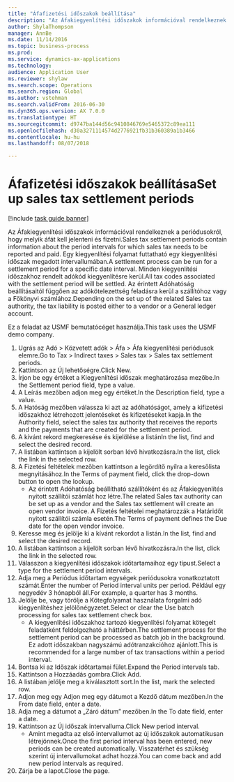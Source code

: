 ```yaml
--- 
title: "Áfafizetési időszakok beállítása"
description: "Az Áfakiegyenlítési időszakok információval rendelkeznek a periódusokról, hogy melyik áfát kell jelenteni és fizetni."
author: ShylaThompson
manager: AnnBe
ms.date: 11/14/2016
ms.topic: business-process
ms.prod: 
ms.service: dynamics-ax-applications
ms.technology: 
audience: Application User
ms.reviewer: shylaw
ms.search.scope: Operations
ms.search.region: Global
ms.author: vstehman
ms.search.validFrom: 2016-06-30
ms.dyn365.ops.version: AX 7.0.0
ms.translationtype: HT
ms.sourcegitcommit: d9747ba144d56c9410846769e5465372c89ea111
ms.openlocfilehash: d30a3271114574d2776921fb31b360389a1b3466
ms.contentlocale: hu-hu
ms.lasthandoff: 08/07/2018

---
```

# <a name="set-up-sales-tax-settlement-periods"></a><span data-ttu-id="f5ee4-103">Áfafizetési időszakok beállítása</span><span class="sxs-lookup"><span data-stu-id="f5ee4-103">Set up sales tax settlement periods</span></span>

[!include [task guide banner](../../includes/task-guide-banner.md)]

<span data-ttu-id="f5ee4-104">Az Áfakiegyenlítési időszakok információval rendelkeznek a periódusokról, hogy melyik áfát kell jelenteni és fizetni.</span><span class="sxs-lookup"><span data-stu-id="f5ee4-104">Sales tax settlement periods contain information about the period intervals for which sales tax needs to be reported and paid.</span></span> <span data-ttu-id="f5ee4-105">Egy kiegyenlítési folyamat futtatható egy kiegyenlítési időszak megadott intervallumában.</span><span class="sxs-lookup"><span data-stu-id="f5ee4-105">A settlement process can be run for a settlement period for a specific date interval.</span></span> <span data-ttu-id="f5ee4-106">Minden kiegyenlítési időszakhoz rendelt adókód kiegyenlítésre kerül.</span><span class="sxs-lookup"><span data-stu-id="f5ee4-106">All tax codes associated with the settlement period will be settled.</span></span> <span data-ttu-id="f5ee4-107">Az érintett Adóhatóság beállításaitól függően az adókötelezettség feladásra kerül a szállítóhoz vagy a Főkönyvi számlához.</span><span class="sxs-lookup"><span data-stu-id="f5ee4-107">Depending on the set up of the related Sales tax authority, the tax liability is posted either to a vendor or a General ledger account.</span></span>



<span data-ttu-id="f5ee4-108">Ez a feladat az USMF bemutatócéget használja.</span><span class="sxs-lookup"><span data-stu-id="f5ee4-108">This task uses the USMF demo company.</span></span>



1. <span data-ttu-id="f5ee4-109">Ugrás az Adó > Közvetett adók > Áfa > Áfa kiegyenlítési periódusok elemre.</span><span class="sxs-lookup"><span data-stu-id="f5ee4-109">Go to Tax > Indirect taxes > Sales tax > Sales tax settlement periods.</span></span>
2. <span data-ttu-id="f5ee4-110">Kattintson az Új lehetőségre.</span><span class="sxs-lookup"><span data-stu-id="f5ee4-110">Click New.</span></span>
3. <span data-ttu-id="f5ee4-111">Írjon be egy értéket a Kiegyenlítési időszak meghatározása mezőbe.</span><span class="sxs-lookup"><span data-stu-id="f5ee4-111">In the Settlement period field, type a value.</span></span>
4. <span data-ttu-id="f5ee4-112">A Leírás mezőben adjon meg egy értéket.</span><span class="sxs-lookup"><span data-stu-id="f5ee4-112">In the Description field, type a value.</span></span>
5. <span data-ttu-id="f5ee4-113">A Hatóság mezőben válassza ki azt az adóhatóságot, amely a kifizetési időszakhoz létrehozott jelentéseket és kifizetéseket kapja.</span><span class="sxs-lookup"><span data-stu-id="f5ee4-113">In the Authority field, select the sales tax authority that receives the reports and the payments that are created for the settlement period.</span></span>
6. <span data-ttu-id="f5ee4-114">A kívánt rekord megkeresése és kijelölése a listán</span><span class="sxs-lookup"><span data-stu-id="f5ee4-114">In the list, find and select the desired record.</span></span>
7. <span data-ttu-id="f5ee4-115">A listában kattintson a kijelölt sorban lévő hivatkozásra.</span><span class="sxs-lookup"><span data-stu-id="f5ee4-115">In the list, click the link in the selected row.</span></span>
8. <span data-ttu-id="f5ee4-116">A Fizetési feltételek mezőben kattintson a legördítő nyílra a keresőlista megnyitásához.</span><span class="sxs-lookup"><span data-stu-id="f5ee4-116">In the Terms of payment field, click the drop-down button to open the lookup.</span></span>
    * <span data-ttu-id="f5ee4-117">Az érintett Adóhatóság beállítható szállítóként és az Áfakiegyenlítés nyitott szállítói számlát hoz létre.</span><span class="sxs-lookup"><span data-stu-id="f5ee4-117">The related Sales tax authority can be set up as a vendor and the Sales tax settlement will create an open vendor invoice.</span></span> <span data-ttu-id="f5ee4-118">A Fizetés feltételei meghatározzák a Határidőt nyitott szállítói számla esetén.</span><span class="sxs-lookup"><span data-stu-id="f5ee4-118">The Terms of payment defines the Due date for the open vendor invoice.</span></span>  
9. <span data-ttu-id="f5ee4-119">Keresse meg és jelölje ki a kívánt rekordot a listán.</span><span class="sxs-lookup"><span data-stu-id="f5ee4-119">In the list, find and select the desired record.</span></span>
10. <span data-ttu-id="f5ee4-120">A listában kattintson a kijelölt sorban lévő hivatkozásra.</span><span class="sxs-lookup"><span data-stu-id="f5ee4-120">In the list, click the link in the selected row.</span></span>
11. <span data-ttu-id="f5ee4-121">Válasszon a kiegyenlítési időszakok időtartamaihoz egy típust.</span><span class="sxs-lookup"><span data-stu-id="f5ee4-121">Select a type for the settlement period intervals.</span></span>
12. <span data-ttu-id="f5ee4-122">Adja meg a Periódus időtartam egységek periódusokra vonatkoztatott számát.</span><span class="sxs-lookup"><span data-stu-id="f5ee4-122">Enter the number of Period interval units per period.</span></span> <span data-ttu-id="f5ee4-123">Például egy negyedév 3 hónapból áll.</span><span class="sxs-lookup"><span data-stu-id="f5ee4-123">For example, a quarter has 3 months.</span></span>
13. <span data-ttu-id="f5ee4-124">Jelölje be, vagy törölje a Kötegfolyamat használata forgalmi adó kiegyenlítéshez jelölőnégyzetet.</span><span class="sxs-lookup"><span data-stu-id="f5ee4-124">Select or clear the Use batch processing for sales tax settlement check box.</span></span>
    * <span data-ttu-id="f5ee4-125">A kiegyenlítési időszakhoz tartozó kiegyenlítési folyamat kötegelt feladatként feldolgozható a háttérben.</span><span class="sxs-lookup"><span data-stu-id="f5ee4-125">The settlement process for the settlement period can be processed as batch job in the background.</span></span> <span data-ttu-id="f5ee4-126">Ez adott időszakban nagyszámú adótranzakcióhoz ajánlott.</span><span class="sxs-lookup"><span data-stu-id="f5ee4-126">This is recommended for a large number of tax transactions within a period interval.</span></span>  
14. <span data-ttu-id="f5ee4-127">Bontsa ki az Időszak időtartamai fület.</span><span class="sxs-lookup"><span data-stu-id="f5ee4-127">Expand the Period intervals tab.</span></span>
15. <span data-ttu-id="f5ee4-128">Kattintson a Hozzáadás gombra.</span><span class="sxs-lookup"><span data-stu-id="f5ee4-128">Click Add.</span></span>
16. <span data-ttu-id="f5ee4-129">A listában jelölje meg a kiválasztott sort.</span><span class="sxs-lookup"><span data-stu-id="f5ee4-129">In the list, mark the selected row.</span></span>
17. <span data-ttu-id="f5ee4-130">Adjon meg egy
Adjon meg egy dátumot a Kezdő dátum mezőben.</span><span class="sxs-lookup"><span data-stu-id="f5ee4-130">In the From date field, enter a date.</span></span>
18. <span data-ttu-id="f5ee4-131">Adja meg a dátumot a „Záró dátum” mezőben.</span><span class="sxs-lookup"><span data-stu-id="f5ee4-131">In the To date field, enter a date.</span></span>
19. <span data-ttu-id="f5ee4-132">Kattintson az Új időszak intervalluma.</span><span class="sxs-lookup"><span data-stu-id="f5ee4-132">Click New period interval.</span></span>
    * <span data-ttu-id="f5ee4-133">Amint megadta az első intervallumot az új időszakok automatikusan létrejönnek.</span><span class="sxs-lookup"><span data-stu-id="f5ee4-133">Once the first period interval has been entered, new periods can be created automatically.</span></span> <span data-ttu-id="f5ee4-134">Visszatérhet és szükség szerint új intervallumokat adhat hozzá.</span><span class="sxs-lookup"><span data-stu-id="f5ee4-134">You can come back and add new period intervals as required.</span></span>  
20. <span data-ttu-id="f5ee4-135">Zárja be a lapot.</span><span class="sxs-lookup"><span data-stu-id="f5ee4-135">Close the page.</span></span>


